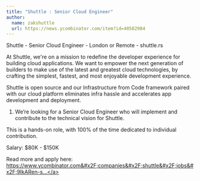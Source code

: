 ```yaml
---
title: "Shuttle : Senior Cloud Engineer"
author:
  name: zakshuttle
  url: https://news.ycombinator.com/item?id=40582984
---
```

Shuttle - Senior Cloud Engineer - London or Remote - shuttle.rs

At Shuttle, we&#x27;re on a mission to redefine the developer experience for building cloud applications. We want to empower the next generation of builders to make use of the latest and greatest cloud technologies, by crafting the simplest, fastest, and most enjoyable development experience.

Shuttle is open source and our Infrastructure from Code framework paired with our cloud platform eliminates infra hassle and accelerates app development and deployment.

1. We’re looking for a Senior Cloud Engineer who will implement and contribute to the technical vision for Shuttle.

This is a hands-on role, with 100% of the time dedicated to individual contribution.

Salary: $80K - $150K

Read more and apply here: <a href="https:&#x2F;&#x2F;www.ycombinator.com&#x2F;companies&#x2F;shuttle&#x2F;jobs&#x2F;9IkARen-senior-cloud-engineer">https:&#x2F;&#x2F;www.ycombinator.com&#x2F;companies&#x2F;shuttle&#x2F;jobs&#x2F;9IkARen-s...</a>
